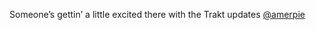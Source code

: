 Someone’s gettin’ a little excited there with the Trakt updates <span class="h-card" translate="no">[@<span>amerpie</span>](https://social.lol/@amerpie)</span>